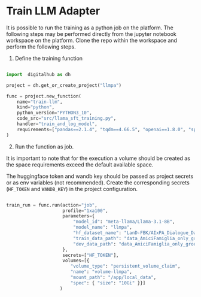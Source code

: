 # Train LLM Adapter

It is possible to run the training as a python job on the platform. The following steps may be performed directly from the
jupyter notebook workspace on the platform. Clone the repo within the workspace and perform the following steps.

1. Define the training function

```python

import  digitalhub as dh

project = dh.get_or_create_project("llmpa")

func = project.new_function(
    name="train-llm", 
    kind="python", 
    python_version="PYTHON3_10", 
    code_src="src/llama_sft_training.py",  
    handler="train_and_log_model",
    requirements=["pandas==2.1.4", "tqdm==4.66.5", "openai==1.8.0", "spacy==3.7.5", "torch==2.5.1", "llama-index==0.9.33", "huggingface-hub==0.27.1", "rank-bm25==0.2.2", "sentence-transformers==4.1.0", "ranx==0.3.20", "transformers==4.48.0", "openpyxl==3.1.5", "rouge-score==0.1.2", "FlagEmbedding==1.3.4", "wandb==0.19.11", "nltk==3.8.1", "trl==0.13", "bitsandbytes==0.45.5", "datasets==3.6.0"]
)
```

2. Run the function as job.

It is important to note that for the execution a volume should be created as the space requirements exceed the default available space.

The huggingface token and wandb key should be passed as project secrets or as env variables (not recommended). Create the corresponding secrets (``HF_TOKEN`` and ``WANDB_KEY``) in the project configuration.

```python

train_run = func.run(action="job",
                     profile="1xa100",
                     parameters={
                         "model_id": "meta-llama/Llama-3.1-8B",
                         "model_name": "llmpa",
                         "hf_dataset_name": "LanD-FBK/AIxPA_Dialogue_Dataset",
                         "train_data_path": "data_AmiciFamiglia_only_ground/train.json",
                         "dev_data_path": "data_AmiciFamiglia_only_ground/validation.json",
                     },
                     secrets=["HF_TOKEN"],
                     volumes=[{
                        "volume_type": "persistent_volume_claim",
                        "name": "volume-llmpa",
                        "mount_path": "/app/local_data",
                        "spec": { "size": "10Gi" }}]
					)
```
